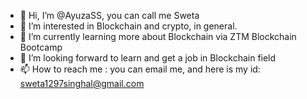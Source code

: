 - 👋 Hi, I’m @AyuzaSS, you can call me Sweta
- 👀 I’m interested in Blockchain and crypto, in general. 
- 🌱 I’m currently learning more about Blockchain via ZTM Blockchain Bootcamp
- 💞️ I’m looking forward to learn and get a job in Blockchain field
- 📫 How to reach me : you can email me, and here is my id: sweta1297singhal@gmail.com

<!---
AyuzaSS/AyuzaSS is a ✨ special ✨ repository because its `README.md` (this file) appears on your GitHub profile.
You can click the Preview link to take a look at your changes.
--->
